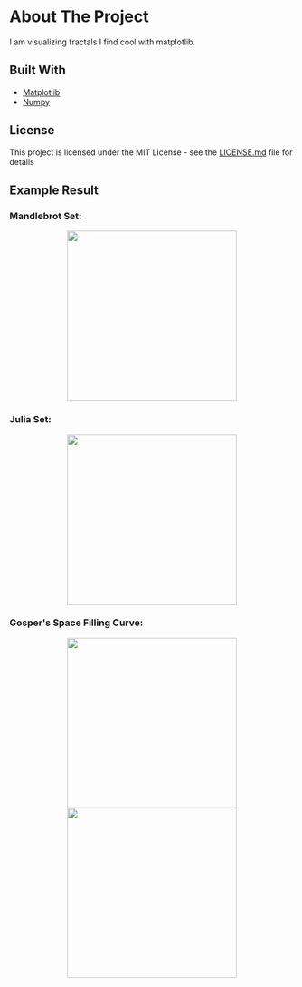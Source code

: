 <!-- ABOUT THE PROJECT -->
# About The Project

I am visualizing fractals I find cool with matplotlib. 

## Built With

* [Matplotlib](https://matplotlib.org/)
* [Numpy](https://numpy.org/)

## License

This project is licensed under the MIT License - see the [LICENSE.md](LICENSE.md) file for details

## Example Result

### Mandlebrot Set:

<p align="middle">
  <img src="https://user-images.githubusercontent.com/56905673/118356038-c9c34a80-b58c-11eb-91ef-f624eadb4267.png" width="300"/>
</p>

### Julia Set:

<p align="middle">
  <img src="https://user-images.githubusercontent.com/56905673/121196066-9a50e680-c889-11eb-8a44-8e0419f45486.png" width="300"/>
</p>

### Gosper's Space Filling Curve:

<p align="middle">
  <img src="https://user-images.githubusercontent.com/56905673/121196125-a63ca880-c889-11eb-9c55-e9f82d57540c.png" width="300" caption="n=4" />
  <img src="https://user-images.githubusercontent.com/56905673/121196150-ad63b680-c889-11eb-97fb-677c7ecbefbf.png" width="300"caption="n=6" /> 
</p>
